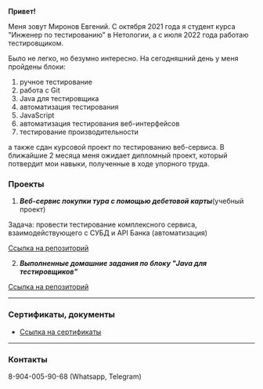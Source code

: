 **Привет!**

Меня зовут Миронов Евгений. С октября 2021 года я студент курса "Инженер по тестированию" в Нетологии, а с июля 2022 года работаю тестировщиком.

Было не легко, но безумно интересно.
На сегодняшний день у меня пройдены блоки:

1. ручное тестирование
2. работа с Git
3. Java для тестировщика
4. автоматизация тестирования
5. JavaScript
6. автоматизация тестирования веб-интерфейсов
7. тестирование производительности

а также сдан курсовой проект по тестированию веб-сервиса. В ближайшие 2 месяца меня ожидает дипломный проект, который потвердит мои навыки, полученные в ходе упорного труда.

### **Проекты**

1. **_Веб-сервис покупки тура с помощью дебетовой карты_**(учебный проект)

Задача: провести тестирование комплексного сервиса, взаимодействующего с СУБД и API Банка (автоматизация)

[Ссылка на репозиторий](https://github.com/MironovED/course_project_0522)

2. **_Выполненные домашние задания по блоку "Java для тестировщиков"_**

[Ссылка на репозиторий](https://github.com/MironovED?tab=repositories)

---

### **Сертификаты, документы**

-   [Ссылка на сертификаты](https://github.com/MironovED/MironovED/tree/master/certificate)

---

### **Контакты**

8-904-005-90-68 (Whatsapp, Telegram)
